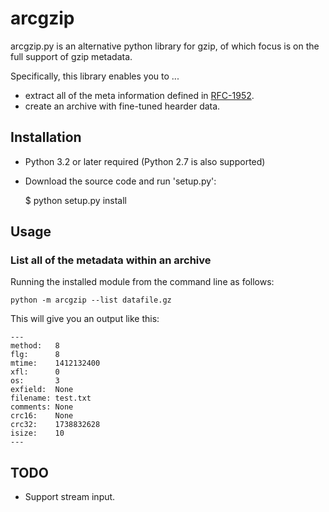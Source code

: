 arcgzip
=======

arcgzip.py is an alternative python library for gzip, of which focus
is on the full support of gzip metadata.

Specifically, this library enables you to ...

* extract all of the meta information defined in [RFC-1952](http://www.gzip.org/zlib/rfc-gzip.html).
* create an archive with fine-tuned hearder data.

Installation
------------

* Python 3.2 or later required (Python 2.7 is also supported)
* Download the source code and run 'setup.py':

    $ python setup.py install


Usage
-----

### List all of the metadata within an archive

Running the installed module from the command line as follows:

    python -m arcgzip --list datafile.gz

This will give you an output like this:

    ---
    method:   8
    flg:      8
    mtime:    1412132400
    xfl:      0
    os:       3
    exfield:  None
    filename: test.txt
    comments: None
    crc16:    None
    crc32:    1738832628
    isize:    10
    ---


TODO
----

* Support stream input.
